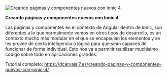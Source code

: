 ![Creando páginas y componentes nuevos con Ionic 4](https://github.com/dcarvajal7/examples/blob/master/ionic4/pagesAndComponentsIonic4/Páginas-Y-Componentes-.png?raw=true)

**Creando páginas y componentes nuevos con Ionic 4**

Las páginas y componentes en el contexto de Angular dentro de Ionic, son diferentes a lo que normalmente vemos en otros tipos de desarrollo, es un contexto mucho más modular en el que se encapsulan los elementos y se les provee de cierta inteligencia o lógica para que sean capaces de funcionar de forma individual. Esto nos va a permitir reutilizar muchísimo código sobre todo en aplicaciones grandes.

Tutorial completo: https://dcarvajal7.es/creando-paginas-y-componentes-nuevos-con-ionic-4/
